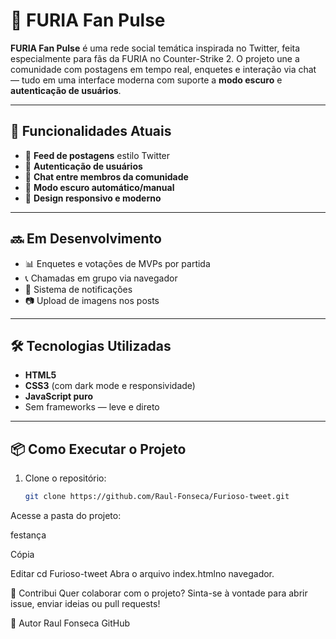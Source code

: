# 🐾 FURIA Fan Pulse

**FURIA Fan Pulse** é uma rede social temática inspirada no Twitter, feita especialmente para fãs da FURIA no Counter-Strike 2. O projeto une a comunidade com postagens em tempo real, enquetes e interação via chat — tudo em uma interface moderna com suporte a **modo escuro** e **autenticação de usuários**.

---

## 🚀 Funcionalidades Atuais

- 🐤 **Feed de postagens** estilo Twitter
- 🔐 **Autenticação de usuários**
- 💬 **Chat entre membros da comunidade**
- 🌙 **Modo escuro automático/manual**
- 📱 **Design responsivo e moderno**

---

## 🔜 Em Desenvolvimento

- 📊 Enquetes e votações de MVPs por partida
- 📞 Chamadas em grupo via navegador
- 🔔 Sistema de notificações
- 📷 Upload de imagens nos posts

---

## 🛠️ Tecnologias Utilizadas

- **HTML5**
- **CSS3** (com dark mode e responsividade)
- **JavaScript puro**
- Sem frameworks — leve e direto

---


## 📦 Como Executar o Projeto

1. Clone o repositório:
   ```bash
   git clone https://github.com/Raul-Fonseca/Furioso-tweet.git
Acesse a pasta do projeto:

festança

Cópia

Editar
cd Furioso-tweet
Abra o arquivo index.htmlno navegador.

🙌 Contribui
Quer colaborar com o projeto? Sinta-se à vontade para abrir issue, enviar ideias ou pull requests!

🦾 Autor
Raul Fonseca
GitHub
